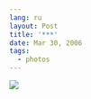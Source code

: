 ```yaml
---
lang: ru
layout: Post
title: '***'
date: Mar 30, 2006
tags:
  - photos
---
```


![](/images/blog/F0083-0023.jpg)


